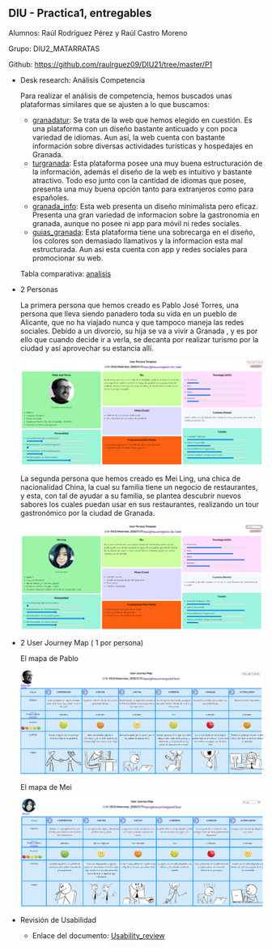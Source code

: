 ## DIU - Practica1, entregables

Alumnos: Raúl Rodríguez Pérez y Raúl Castro Moreno

Grupo: DIU2_MATARRATAS

Github: https://github.com/raulrguez09/DIU21/tree/master/P1

- Desk research: Análisis Competencia 

	Para realizar el análisis de competencia, hemos buscados unas plataformas similares que se ajusten a lo que buscamos:

	- [granadatur](http://www.granadatur.com/): Se trata de la web que hemos elegido en cuestión. Es una plataforma con un diseño bastante anticuado y con poca variedad de idiomas. Aun así, la web cuenta con bastante información sobre diversas actividades turísticas y hospedajes en Granada.
	- [turgranada](https://www.turgranada.es/): Esta plataforma posee una muy buena estructuración de la información, además el diseño de la web es intuitivo y bastante atractivo. Todo eso junto con la cantidad de idiomas que posee, presenta una muy buena opción tanto para extranjeros como para españoles.
	- [granada_info](https://granadainfo.com/): Esta web presenta un diseño minimalista pero eficaz. Presenta una gran variedad de informacion sobre la gastronomia en granada, aunque no posee ni app para móvil ni redes sociales.
	- [guias_granada](https://www.guiasgranada.com/): Esta plataforma tiene una sobrecarga en el diseño, los colores son demasiado llamativos y la informacion esta mal estructurada. Aun asi esta cuenta con app y redes sociales para promocionar su web.

	Tabla comparativa: [analisis](https://github.com/raulrguez09/DIU21/blob/master/P1/Competitor_Analysis.pdf) 

- 2 Personas 

	La primera persona que hemos creado es Pablo José Torres, una persona que lleva siendo panadero toda su vida en un pueblo de Alicante, que no ha viajado nunca y que tampoco maneja las redes sociales. Debido a un divorcio, su hija se va a vivir a Granada , y es por ello que cuando decide ir a verla, se decanta por realizar turismo por la ciudad y así aprovechar su estancia allí.

	![ScreenShot](pablo.png)

	La segunda persona que hemos creado es Mei Ling, una chica de nacionalidad China, la cual su familia tiene un negocio de restaurantes, y esta, con tal de ayudar a su familia, se plantea descubrir nuevos sabores los cuales puedan usar en sus restaurantes, realizando un tour gastronómico por la ciudad de Granada.

	![ScreenShot](mei.png)

- 2 User Journey Map  ( 1 por persona)

	El mapa de Pablo

	![ScreenShot](pabloMap.png)

	El mapa de Mei

	![ScreenShot](meiMap.png)
	
- Revisión de Usabilidad 
	
  - Enlace del documento: [Usability_review](https://github.com/raulrguez09/DIU21/blob/master/P1/Usability-review-GRANADATUR.pdf%20-%20Valoraci%C3%B3n%20Usabilidad.pdf)






